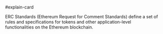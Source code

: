 #explain-card

ERC Standards (Ethereum Request for Comment Standards) define a set of rules and specifications for tokens and other application-level functionalities on the Ethereum blockchain.
